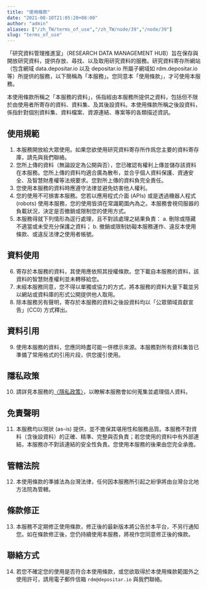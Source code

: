 ```yaml
---
title: "使用條款"
date: "2021-08-10T21:05:20+08:00"
author: "admin"
aliases: ["/zh_TW/terms_of_use","/zh_TW/node/39","/node/39"]
slug: "terms_of_use"
--- 
```


「研究資料管理推進室」（RESEARCH DATA MANAGEMENT HUB）旨在保存與開放研究資料，提供存放、尋找、以及取用研究資料的服務。研究資料寄存所網站（包含網域 data.depositar.io 以及 depositar.io 所屬子網域如 rdm.depositar.io 等）所提供的服務，以下簡稱為「本服務」。您同意本「使用條款」，才可使用本服務。

本使用條款所稱之「本服務的資料」，係指經由本服務所提供之資料，包括但不限於由使用者所寄存的資料、資料集、及其後設資料。本使用條款所稱之後設資料，係指針對個別資料集、資料檔案、資源連結、專案等的各類描述資訊。

## 使用規範

  1. 本服務開放給大眾使用。如果您欲使用研究資料寄存所作爲您主要的資料寄存庫，請先與我們聯絡。
  2. 您所上傳的資料（無論設定為公開與否），您已確認有權利上傳並儲存該資料在本服務。您所上傳的資料均適合廣為散布，並合乎個人資料保護、資通安全、及智慧財產權等法規要求。您對所上傳的資料負完全責任。
  3. 您使用本服務的資料時應遵守法律並避免妨害他人權利。
  4. 您的使用不可損害本服務。您若以應用程式介面 (APIs) 或是透過機器人程式 (robots) 使用本服務，您的使用皆須在常識範圍內為之。本服務會視伺服器的負載狀況，決定是否撤銷或限制您的使用方式。
  5. 本服務得就下列情形為逕行處理，且不對該處理之結果負責：
    a. 刪除或隱藏不適當或未受充分保護之資料；
    b. 撤銷或限制妨礙本服務運作、違反本使用條款、或違反法律之使用者帳號。

## 資料使用

  6. 寄存於本服務的資料，其使用應依照其授權條款。您下載自本服務的資料，該資料的智慧財產權利並未轉移給您。
  7. 未經本服務同意，您不得以單獨或協力的方式，將本服務的資料大量下載並另以網站或資料庫的形式公開提供他人取用。
  8. 除本服務另有聲明，寄存於本服務的資料之後設資料均以「公眾領域貢獻宣告」(CC0) 方式釋出。

## 資料引用

  9. 使用本服務的資料，您應同時盡可能一併標示來源。本服務對所有資料集皆已準備了常用格式的引用片段，供您援引使用。

## 隱私政策

  10. 請詳見本服務的[〈隱私政策〉](https://data.depositar.io/privacy)，以瞭解本服務會如何蒐集並處理個人資料。

## 免責聲明

  11. 本服務均以現狀 (as-is) 提供，並不擔保其堪用性和服務品質。本服務不對資料（含後設資料）的正確、精準、完整與否負責；若您使用的資料中有外部連結，本服務亦不對該連結的安全性負責。您使用本服務的後果由您完全承擔。

## 管轄法院

  12. 本使用條款的準據法為台灣法律，任何因本服務所引起之紛爭將由台灣台北地方法院為管轄。

## 條款修正

  13. 本服務不定期修正使用條款，修正後的最新版本將公告於本平台，不另行通知您。如在條款修正後，您仍持續使用本服務，將視作您同意修正後的條款。

## 聯絡方式

  14. 若您不確定您的使用是否符合本使用條款，或您欲取得於本使用條款範圍外之使用許可，請用電子郵件信箱 `rdm@depositar.io` 與我們聯絡。
